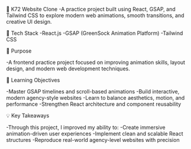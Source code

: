 🎨 K72 Website Clone
-A practice project built using React, GSAP, and Tailwind CSS to explore modern web animations, smooth transitions, and creative UI design.

🧰 Tech Stack
-React.js
-GSAP (GreenSock Animation Platform)
-Tailwind CSS


🎯 Purpose

-A frontend practice project focused on improving animation skills, layout design, and modern web development techniques.


🎯 Learning Objectives

-Master GSAP timelines and scroll-based animations
-Build interactive, modern agency-style websites
-Learn to balance aesthetics, motion, and performance
-Strengthen React architecture and component reusability

💡 Key Takeaways

-Through this project, I improved my ability to:
-Create immersive animation-driven user experiences
-Implement clean and scalable React structures
-Reproduce real-world agency-level websites with precision